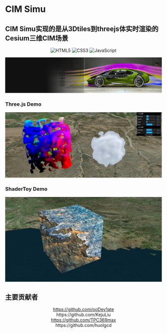 # CIM Simu
## CIM Simu实现的是从3Dtiles到threejs体实时渲染的Cesium三维CIM场景
<div align="center"> <img src="https://img.shields.io/badge/HTML5-E34F26.svg?logo=html5&logoColor=white" alt="HTML5">  <img src="https://img.shields.io/badge/CSS3-1572B6.svg?logo=css3&logoColor=white" alt="CSS3">  <img src="https://img.shields.io/badge/JavaScript-323330.svg?logo=javascript&logoColor=F7DF1E" alt="JavaScript"></div>


![perlin](./demos/computer-aided-engineering-solutions-bbm-gel-d.jpg)

### Three.js Demo
![Three.js Demo](./demos/threejs.png)

### ShaderToy Demo
![ShaderToy Demo](./demos/shadertoy.png)


## 主要贡献者

<div align="center">
   <a href='https://github.com/ooDev1ate'>https://github.com/ooDev1ate</a>
  
</div>

<div align="center">
  https://github.com/KejuLiu
</div>

<div align="center">
  <a href='https://github.com/TPC369max'>https://github.com/TPC369max</a>
</div>

<div align="center">
  https://github.com/huolgcd
   <a></a>
</div>

